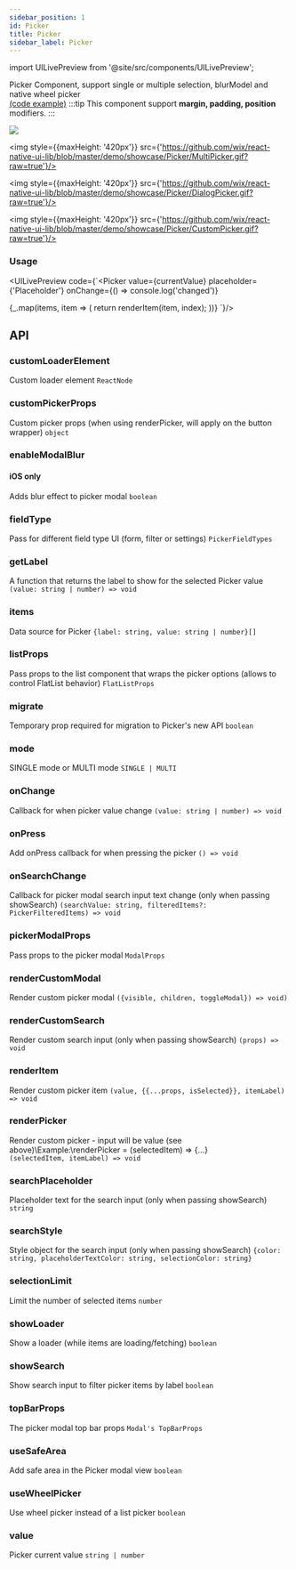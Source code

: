 ```yaml
---
sidebar_position: 1
id: Picker
title: Picker
sidebar_label: Picker
---
```


import UILivePreview from '@site/src/components/UILivePreview';

Picker Component, support single or multiple selection, blurModel and native wheel picker  
[(code example)](https://github.com/wix/react-native-ui-lib/blob/master/demo/src/screens/componentScreens/PickerScreen.tsx)
:::tip
This component support **margin, padding, position** modifiers.
:::
<div style={{display: 'flex', flexDirection: 'row', overflowX: 'auto', maxHeight: '500px', alignItems: 'center'}}><img style={{maxHeight: '420px'}} src={'https://github.com/wix/react-native-ui-lib/blob/master/demo/showcase/Picker/Default.gif?raw=true'}/>

<img style={{maxHeight: '420px'}} src={'https://github.com/wix/react-native-ui-lib/blob/master/demo/showcase/Picker/MultiPicker.gif?raw=true'}/>

<img style={{maxHeight: '420px'}} src={'https://github.com/wix/react-native-ui-lib/blob/master/demo/showcase/Picker/DialogPicker.gif?raw=true'}/>

<img style={{maxHeight: '420px'}} src={'https://github.com/wix/react-native-ui-lib/blob/master/demo/showcase/Picker/CustomPicker.gif?raw=true'}/>

</div>

### Usage
<UILivePreview code={`<Picker
  value={currentValue}
  placeholder={'Placeholder'}
  onChange={() => console.log('changed')}
>
  {_.map(items, item => (
   return renderItem(item, index);
  ))}
</Picker>`}/>

## API
### customLoaderElement
Custom loader element
`ReactNode ` 

### customPickerProps
Custom picker props (when using renderPicker, will apply on the button wrapper)
`object ` 

### enableModalBlur
#### iOS only
Adds blur effect to picker modal
`boolean ` 

### fieldType
Pass for different field type UI (form, filter or settings)
`PickerFieldTypes ` 

### getLabel
A function that returns the label to show for the selected Picker value
`(value: string | number) => void ` 

### items
Data source for Picker
`{label: string, value: string | number}[] ` 

### listProps
Pass props to the list component that wraps the picker options (allows to control FlatList behavior)
`FlatListProps ` 

### migrate
Temporary prop required for migration to Picker's new API
`boolean ` 

### mode
SINGLE mode or MULTI mode
`SINGLE | MULTI ` 

### onChange
Callback for when picker value change
`(value: string | number) => void ` 

### onPress
Add onPress callback for when pressing the picker
`() => void ` 

### onSearchChange
Callback for picker modal search input text change (only when passing showSearch)
`(searchValue: string, filteredItems?: PickerFilteredItems) => void ` 

### pickerModalProps
Pass props to the picker modal
`ModalProps ` 

### renderCustomModal
Render custom picker modal
`({visible, children, toggleModal}) => void) ` 

### renderCustomSearch
Render custom search input (only when passing showSearch)
`(props) => void ` 

### renderItem
Render custom picker item
`(value, {{...props, isSelected}}, itemLabel) => void ` 

### renderPicker
Render custom picker - input will be value (see above)\Example:\renderPicker = \(selectedItem) => \{...\}\
`(selectedItem, itemLabel) => void ` 

### searchPlaceholder
Placeholder text for the search input (only when passing showSearch)
`string ` 

### searchStyle
Style object for the search input (only when passing showSearch)
`{color: string, placeholderTextColor: string, selectionColor: string} ` 

### selectionLimit
Limit the number of selected items
`number ` 

### showLoader
Show a loader (while items are loading/fetching)
`boolean ` 

### showSearch
Show search input to filter picker items by label
`boolean ` 

### topBarProps
The picker modal top bar props
`Modal's TopBarProps ` 

### useSafeArea
Add safe area in the Picker modal view
`boolean ` 

### useWheelPicker
Use wheel picker instead of a list picker
`boolean ` 

### value
Picker current value
`string | number ` 


